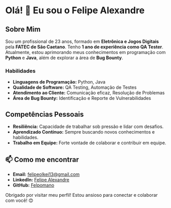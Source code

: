 # Olá! 👋 Eu sou o Felipe Alexandre 

## Sobre Mim

Sou um profissional de 23 anos, formado em **Eletrônica e Jogos Digitais** pela **FATEC de São Caetano**. Tenho **1 ano de experiência como QA Tester**. 
Atualmente, estou aprimorando meus conhecimentos em programação com **Python** e **Java**, além de explorar a área de **Bug Bounty**.

### Habilidades

- **Linguagens de Programação:** Python, Java
- **Qualidade de Software:** QA Testing, Automação de Testes
- **Atendimento ao Cliente:** Comunicação eficaz, Resolução de Problemas
- **Área de Bug Bounty:** Identificação e Reporte de Vulnerabilidades

## Competências Pessoais

- **Resiliência:** Capacidade de trabalhar sob pressão e lidar com desafios.
- **Aprendizado Contínuo:** Sempre buscando novos conhecimentos e habilidades.
- **Trabalho em Equipe:** Forte vontade de colaborar e contribuir em equipe.


## 📫 Como me encontrar

- **Email:** [felipeolkei13@gmail.com](mailto:felipeolkei13@gmail.com)
- **LinkedIn:** [Felipe Alexandre](https://www.linkedin.com/in/felipealexandre--)
- **GitHub:** [Felpomano](https://github.com/Felpomano)

Obrigado por visitar meu perfil! Estou ansioso para conectar e colaborar com você! 😊
